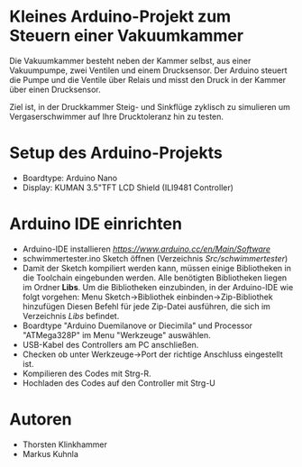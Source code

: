 # Kleines Arduino-Projekt zum Steuern einer Vakuumkammer


  Die Vakuumkammer besteht neben der Kammer selbst, aus einer Vakuumpumpe, zwei Ventilen und einem Drucksensor. Der Arduino steuert die Pumpe und die Ventile über Relais und misst den Druck in der Kammer über einen Drucksensor.

  Ziel ist, in der Druckkammer Steig- und Sinkflüge zyklisch zu simulieren um Vergaserschwimmer auf Ihre Drucktoleranz hin zu testen.

# Setup des Arduino-Projekts
  * Boardtype: Arduino Nano
  * Display:   KUMAN 3.5"TFT LCD Shield (ILI9481 Controller)

# Arduino IDE einrichten
  * Arduino-IDE installieren _https://www.arduino.cc/en/Main/Software_
  * schwimmertester.ino Sketch öffnen (Verzeichnis _Src/schwimmertester_)
  * Damit der Sketch kompiliert werden kann, müssen einige Bibliotheken in die Toolchain eingebunden werden. Alle benötigten Bibliotheken liegen im Ordner **Libs**. Um die Bibliotheken einzubinden, in der Arduino-IDE wie folgt vorgehen:
    Menu Sketch->Bibliothek einbinden->Zip-Bibliothek hinzufügen
    Diesen Befehl für jede Zip-Datei ausführen, die sich im Verzeichnis _Libs_ befindet.
  * Boardtype "Arduino Duemilanove or Diecimila" und Processor "ATMega328P" im Menu "Werkzeuge" auswählen.
  * USB-Kabel des Controllers am PC anschließen.
  * Checken ob unter Werkzeuge->Port der richtige Anschluss eingestellt ist.
  * Kompilieren des Codes mit Strg-R. 
  * Hochladen des Codes auf den Controller mit Strg-U

# Autoren
  * Thorsten Klinkhammer
  * Markus Kuhnla
